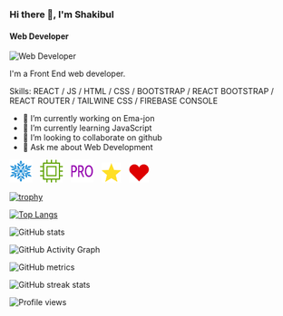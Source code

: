 ### Hi there 👋, I'm Shakibul
#### Web Developer
![Web Developer](https://practical-leakey-a6e30c.netlify.app/web-development-neko.jpg)

I'm a Front End web developer.

Skills: REACT / JS / HTML / CSS / BOOTSTRAP / REACT BOOTSTRAP / REACT ROUTER / TAILWINE CSS / FIREBASE CONSOLE

- 🔭 I’m currently working on Ema-jon 
- 🌱 I’m currently learning JavaScript 
- 👯 I’m looking to collaborate on github 
- 💬 Ask me about Web Development 

<a href='https://archiveprogram.github.com/'><img src='https://raw.githubusercontent.com/acervenky/animated-github-badges/master/assets/acbadge.gif' width='40' height='40'></a> <a href='https://docs.github.com/en/developers'><img src='https://raw.githubusercontent.com/acervenky/animated-github-badges/master/assets/devbadge.gif' width='40' height='40'></a> <a href='https://github.com/pricing'><img src='https://raw.githubusercontent.com/acervenky/animated-github-badges/master/assets/pro.gif' width='40' height='40'></a> <a href='https://stars.github.com/'><img src='https://raw.githubusercontent.com/acervenky/animated-github-badges/master/assets/starbadge.gif' width='35' height='35'></a> <a href='https://docs.github.com/en/github/supporting-the-open-source-community-with-github-sponsors'><img src='https://raw.githubusercontent.com/acervenky/animated-github-badges/master/assets/sponsorbadge.gif' width='35' height='35'></a> 

[![trophy](https://github-profile-trophy.vercel.app/?username=shakibul78)](https://github.com/ryo-ma/github-profile-trophy)

[![Top Langs](https://github-readme-stats.vercel.app/api/top-langs/?username=shakibul78)](https://github.com/anuraghazra/github-readme-stats)

![GitHub stats](https://github-readme-stats.vercel.app/api?username=shakibul78&show_icons=true&count_private=true)  

![GitHub Activity Graph](https://activity-graph.herokuapp.com/graph?username=shakibul78)  

![GitHub metrics](https://metrics.lecoq.io/shakibul78)  

![GitHub streak stats](https://github-readme-streak-stats.herokuapp.com/?user=shakibul78)  

![Profile views](https://gpvc.arturio.dev/shakibul78)  
